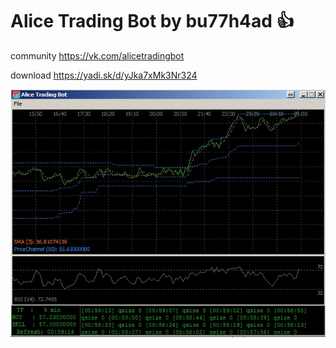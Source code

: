 # Alice Trading Bot by bu77h4ad :+1:
community https://vk.com/alicetradingbot

download https://yadi.sk/d/yJka7xMk3Nr324

![alt text](Cover.jpg)

